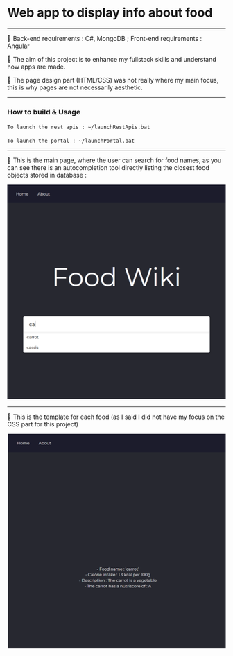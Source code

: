 # Web app to display info about food
---

:pushpin: Back-end requirements : C#, MongoDB ; Front-end requirements : Angular

:pushpin: The aim of this project is to enhance my fullstack skills and understand how apps are made.

:pushpin: The page design part (HTML/CSS) was not really where my main focus, this is why pages are not necessarily aesthetic.

---

### How to build & Usage

    To launch the rest apis : ~/launchRestApis.bat
  
    To launch the portal : ~/launchPortal.bat
  
---

:pushpin: This is the main page, where the user can search for food names, as you can see there is an autocompletion tool directly listing the closest food objects stored in database :

![alt text](https://github.com/cpprev/food-wiki/blob/master/images/portal_search.png?raw=true)

---

:pushpin: This is the template for each food (as I said I did not have my focus on the CSS part for this project)

![alt text](https://github.com/cpprev/food-wiki/blob/master/images/searched.png?raw=true)
